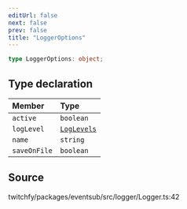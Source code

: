 ```yaml
---
editUrl: false
next: false
prev: false
title: "LoggerOptions"
---
```


```ts
type LoggerOptions: object;
```

## Type declaration

| Member | Type |
| :------ | :------ |
| `active` | `boolean` |
| `logLevel` | [`LogLevels`](/api/eventsub/enumerations/loglevels/) |
| `name` | `string` |
| `saveOnFile` | `boolean` |

## Source

twitchfy/packages/eventsub/src/logger/Logger.ts:42
